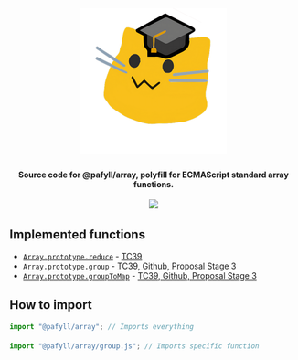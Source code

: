 <h1 align="center">
  <br>
  <img src="https://github.com/xHyroM/website/blob/main/src/assets/logo.png?raw=true" alt="Hyro" width="256">
  <br>
</h1>

<h4 align="center">Source code for @pafyll/array, polyfill for ECMAScript standard array functions.</h4>

<p align="center">
    <a href="https://discord.gg/kFPKmEKeMS/" alt="Discord">
        <img src="https://img.shields.io/discord/1046534628577640528?label=discord&style=for-the-badge&color=2fbfc4"/>
    </a>
</p>

## Implemented functions

-   [`Array.prototype.reduce`](./src/reduce.ts) - [TC39](https://tc39.es/ecma262/multipage/indexed-collections.html#sec-array.prototype.reduce)
-   [`Array.prototype.group`](./src/group.ts) - [TC39, Github, Proposal Stage 3](https://github.com/tc39/proposal-array-grouping)
-   [`Array.prototype.groupToMap`](./src/groupToMap.ts) - [TC39, Github, Proposal Stage 3](https://github.com/tc39/proposal-array-grouping)

## How to import

```js
import "@pafyll/array"; // Imports everything

import "@pafyll/array/group.js"; // Imports specific function
```
